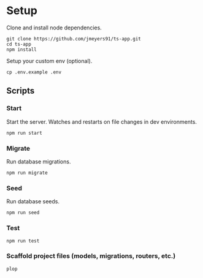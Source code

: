 # Setup

Clone and install node dependencies.

```
git clone https://github.com/jmeyers91/ts-app.git
cd ts-app
npm install
```

Setup your custom env (optional).

```
cp .env.example .env
```

## Scripts

### Start

Start the server. Watches and restarts on file changes in dev environments.

```
npm run start
```

### Migrate

Run database migrations.

```
npm run migrate
```

### Seed

Run database seeds.

```
npm run seed
```

### Test

```
npm run test
```

### Scaffold project files (models, migrations, routers, etc.)

```
plop
```
